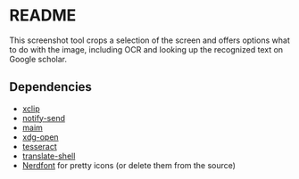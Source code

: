 # README

This screenshot tool crops a selection of the screen and offers options what to do with the image, including OCR and looking up the recognized text on Google scholar.

## Dependencies

* [xclip](https://github.com/astrand/xclip)
* [notify-send](https://gitlab.gnome.org/GNOME/libnotify)
* [maim](https://github.com/naelstrof/maim)
* [xdg-open](https://www.freedesktop.org/wiki/Software/xdg-utils/)
* [tesseract](https://github.com/tesseract-ocr/tesseract)
* [translate-shell](https://github.com/soimort/translate-shell)
* [Nerdfont](https://github.com/ryanoasis/nerd-fonts) for pretty icons (or delete them from the source)
